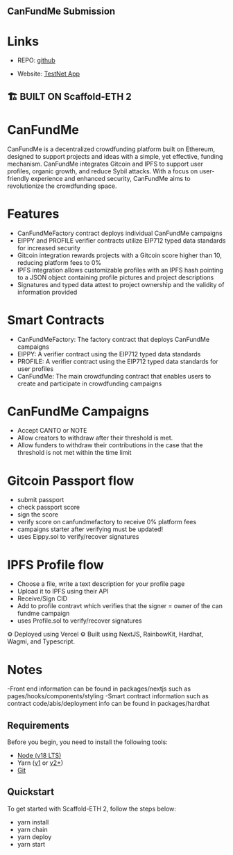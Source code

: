 ## CanFundMe Submission

 # Links

 * REPO: [github](https://github.com/mugrebot/CanFundMe)

 * Website: [TestNet App](https://canfundmecanto.vercel.app)


## 🏗 BUILT ON Scaffold-ETH 2

# CanFundMe
CanFundMe is a decentralized crowdfunding platform built on Ethereum, designed to support projects and ideas with a simple, yet effective, funding mechanism. CanFundMe integrates Gitcoin and IPFS to support user profiles, organic growth, and reduce Sybil attacks. With a focus on user-friendly experience and enhanced security, CanFundMe aims to revolutionize the crowdfunding space.

# Features
- CanFundMeFactory contract deploys individual CanFundMe campaigns
- EIPPY and PROFILE verifier contracts utilize EIP712 typed data standards for increased security
- Gitcoin integration rewards projects with a Gitcoin score higher than 10, reducing platform fees to 0%
- IPFS integration allows customizable profiles with an IPFS hash pointing to a JSON object containing profile pictures and project descriptions
- Signatures and typed data attest to project ownership and the validity of information provided

# Smart Contracts
- CanFundMeFactory: The factory contract that deploys CanFundMe campaigns
- EIPPY: A verifier contract using the EIP712 typed data standards
- PROFILE: A verifier contract using the EIP712 typed data standards for user profiles
- CanFundMe: The main crowdfunding contract that enables users to create and participate in crowdfunding campaigns

# CanFundMe Campaigns
- Accept CANTO or NOTE 
- Allow creators to withdraw after their threshold is met.
- Allow funders to withdraw their contributions in the case that the threshold is not met within the time limit

# Gitcoin Passport flow
- submit passport
- check passport score
- sign the score
- verify score on canfundmefactory to receive 0% platform fees
- campaigns starter after verifying must be updated!
- uses Eippy.sol to verify/recover signatures

# IPFS Profile flow
- Choose a file, write a text description for your profile page
- Upload it to IPFS using their API
- Receive/Sign CID
- Add to profile contravt which verifies that the signer = owner of the can fundme campaign
- uses Profile.sol to verify/recover signatures

⚙️ Deployed using Vercel
⚙️ Built using NextJS, RainbowKit, Hardhat, Wagmi, and Typescript.

# Notes
-Front end information can be found in packages/nextjs such as pages/hooks/components/styling
-Smart contract information such as contract code/abis/deployment info can be found in packages/hardhat

## Requirements

Before you begin, you need to install the following tools:

- [Node (v18 LTS)](https://nodejs.org/en/download/)
- Yarn ([v1](https://classic.yarnpkg.com/en/docs/install/) or [v2+](https://yarnpkg.com/getting-started/install))
- [Git](https://git-scm.com/downloads)

## Quickstart

To get started with Scaffold-ETH 2, follow the steps below:

- yarn install
- yarn chain
- yarn deploy
- yarn start
